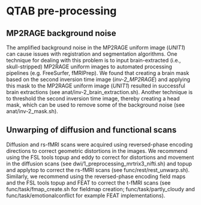 # QTAB pre-processing
## MP2RAGE background noise
The amplified background noise in the MP2RAGE uniform image (*UNIT1*) can cause issues with registration and segmentation algorithms. One technique for dealing with this problem is to input brain-extracted (i.e., skull-stripped) MP2RAGE uniform images to automated processing pipelines (e.g. FreeSurfer, fMRIPrep). We found that creating a brain mask based on the second inversion time image (*inv-2_MP2RAGE*) and applying this mask to the MP2RAGE uniform image (*UNIT1*) resulted in successful brain extractions (see anat/inv-2_brain_extraction.sh). Another technique is to threshold the second inversion time image, thereby creating a head mask, which can be used to remove some of the background noise (see anat/inv-2_mask.sh).

## Unwarping of diffusion and functional scans
Diffusion and rs-fMRI scans were acquired using reversed-phase encoding directions to correct geometric distortions in the images. We recommend using the FSL tools topup and eddy to correct for distortions and movement in the diffusion scans (see dwi/1_preprocessing_mrtrix3_nifti.sh) and topup and applytop to correct the rs-fMRI scans (see func/rest/rest_unwarp.sh). Similarly, we recommend using the reversed-phase encoding field maps and the FSL tools topup and FEAT to correct the t-fMRI scans (see func/task/fmap_create.sh for fieldmap creation; func/task/partly_cloudy and func/task/emotionalconflict for example FEAT implementations). 
